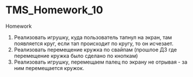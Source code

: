 # TMS_Homework_10

Homework

1. Реализовать игрушку, куда пользователь тапнул на экран, там появляется круг, если тап происходит по кругу, то он исчезает.
2. Реализовать перемещение кружка по свайпам (прошлое ДЗ где перемещение кружка было сделано по кнопкам)
3. Реализовать игрушку, перемещаем палец по экрану не отрывая - за ним перемещается кружок.
